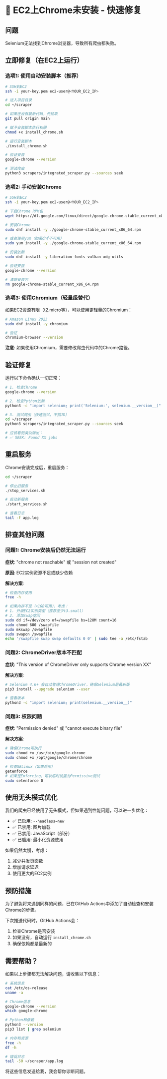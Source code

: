 # 🚨 EC2上Chrome未安装 - 快速修复

## 问题
Selenium无法找到Chrome浏览器，导致所有爬虫都失败。

## 立即修复（在EC2上运行）

### 选项1: 使用自动安装脚本（推荐）

```bash
# SSH到EC2
ssh -i your-key.pem ec2-user@<YOUR_EC2_IP>

# 进入项目目录
cd ~/scraper

# 如果还没有最新代码，先拉取
git pull origin main

# 赋予安装脚本执行权限
chmod +x install_chrome.sh

# 运行安装脚本
./install_chrome.sh

# 验证安装
google-chrome --version

# 测试爬虫
python3 scrapers/integrated_scraper.py --sources seek
```

### 选项2: 手动安装Chrome

```bash
# SSH到EC2
ssh -i your-key.pem ec2-user@<YOUR_EC2_IP>

# 下载Chrome RPM包
wget https://dl.google.com/linux/direct/google-chrome-stable_current_x86_64.rpm

# 安装Chrome
sudo dnf install -y ./google-chrome-stable_current_x86_64.rpm

# 或者使用yum（如果dnf不可用）
sudo yum install -y ./google-chrome-stable_current_x86_64.rpm

# 安装依赖
sudo dnf install -y liberation-fonts vulkan xdg-utils

# 验证安装
google-chrome --version

# 清理安装包
rm google-chrome-stable_current_x86_64.rpm
```

### 选项3: 使用Chromium（轻量级替代）

如果EC2资源有限（t2.micro等），可以使用更轻量的Chromium：

```bash
# Amazon Linux 2023
sudo dnf install -y chromium

# 验证
chromium-browser --version
```

**注意**: 如果使用Chromium，需要修改爬虫代码中的Chrome路径。

## 验证修复

运行以下命令确认一切正常：

```bash
# 1. 检查Chrome
google-chrome --version

# 2. 检查Python依赖
python3 -c "import selenium; print('Selenium:', selenium.__version__)"

# 3. 测试爬虫（快速测试，不抓JD）
cd ~/scraper
python3 scrapers/integrated_scraper.py --sources seek

# 应该看到类似输出：
# ✅ SEEK: Found XX jobs
```

## 重启服务

Chrome安装完成后，重启服务：

```bash
cd ~/scraper

# 停止旧服务
./stop_services.sh

# 启动新服务
./start_services.sh

# 查看日志
tail -f app.log
```

## 排查其他问题

### 问题1: Chrome安装后仍然无法运行

**症状**: "chrome not reachable" 或 "session not created"

**原因**: EC2实例资源不足或缺少依赖

**解决方案**:
```bash
# 检查内存使用
free -h

# 如果内存不足（<1GB可用），考虑：
# 1. 升级EC2实例类型（推荐至少t3.small）
# 2. 添加swap空间
sudo dd if=/dev/zero of=/swapfile bs=128M count=16
sudo chmod 600 /swapfile
sudo mkswap /swapfile
sudo swapon /swapfile
echo '/swapfile swap swap defaults 0 0' | sudo tee -a /etc/fstab
```

### 问题2: ChromeDriver版本不匹配

**症状**: "This version of ChromeDriver only supports Chrome version XX"

**解决方案**:
```bash
# Selenium 4.6+ 会自动管理ChromeDriver，确保Selenium是最新版
pip3 install --upgrade selenium --user

# 查看版本
python3 -c "import selenium; print(selenium.__version__)"
```

### 问题3: 权限问题

**症状**: "Permission denied" 或 "cannot execute binary file"

**解决方案**:
```bash
# 确保Chrome可执行
sudo chmod +x /usr/bin/google-chrome
sudo chmod +x /opt/google/chrome/chrome

# 检查SELinux（如果启用）
getenforce
# 如果是Enforcing，可以临时设置为Permissive测试
sudo setenforce 0
```

## 使用无头模式优化

我们的爬虫已经使用了无头模式，但如果遇到性能问题，可以进一步优化：

- ✅ 已启用: `--headless=new`
- ✅ 已禁用: 图片加载
- ✅ 已禁用: JavaScript（部分）
- ✅ 已启用: 最小化资源使用

如果仍然太慢，考虑：
1. 减少并发页面数
2. 增加请求延迟
3. 使用更大的EC2实例

## 预防措施

为了避免将来遇到同样的问题，已在GitHub Actions中添加了自动检查和安装Chrome的步骤。

下次推送代码时，GitHub Actions会：
1. 检查Chrome是否安装
2. 如果没有，自动运行 `install_chrome.sh`
3. 确保依赖都是最新的

## 需要帮助？

如果以上步骤都无法解决问题，请收集以下信息：

```bash
# 系统信息
cat /etc/os-release
uname -a

# Chrome信息
google-chrome --version
which google-chrome

# Python和依赖
python3 --version
pip3 list | grep selenium

# 内存和资源
free -h
df -h

# 错误日志
tail -50 ~/scraper/app.log
```

将这些信息发送给我，我会帮你诊断问题。

